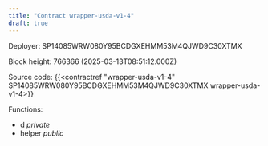 ```yaml
---
title: "Contract wrapper-usda-v1-4"
draft: true
---
```

Deployer: SP14085WRW080Y95BCDGXEHMM53M4QJWD9C30XTMX


 



Block height: 766366 (2025-03-13T08:51:12.000Z)

Source code: {{<contractref "wrapper-usda-v1-4" SP14085WRW080Y95BCDGXEHMM53M4QJWD9C30XTMX wrapper-usda-v1-4>}}

Functions:

* d _private_
* helper _public_
